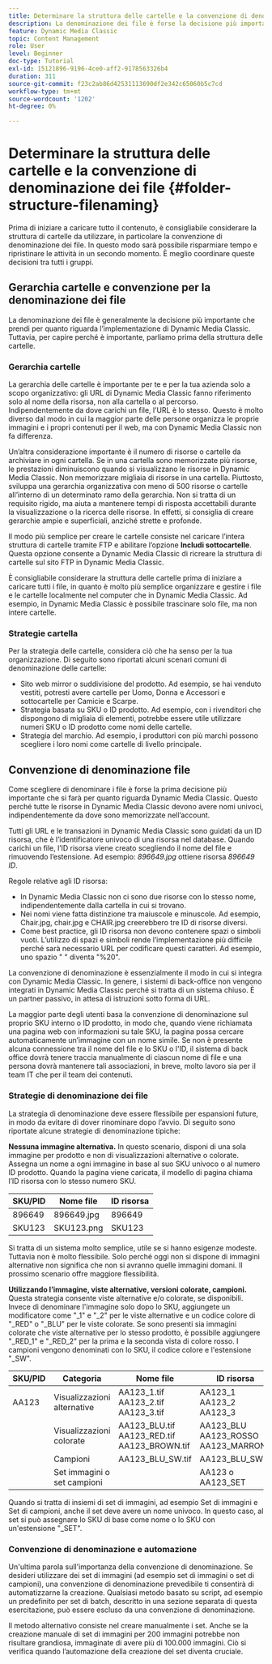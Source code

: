 ```yaml
---
title: Determinare la struttura delle cartelle e la convenzione di denominazione dei file
description: La denominazione dei file è forse la decisione più importante che prenderai durante l’implementazione di Dynamic Media Classic. Anche la struttura delle cartelle è importante. Scopri perché è così importante e possibile adottare approcci per la struttura delle cartelle e i nomi dei file.
feature: Dynamic Media Classic
topic: Content Management
role: User
level: Beginner
doc-type: Tutorial
exl-id: 15121896-9196-4ce0-aff2-9178563326b4
duration: 311
source-git-commit: f23c2ab86d42531113690df2e342c65060b5c7cd
workflow-type: tm+mt
source-wordcount: '1202'
ht-degree: 0%

---
```


# Determinare la struttura delle cartelle e la convenzione di denominazione dei file {#folder-structure-filenaming}

Prima di iniziare a caricare tutto il contenuto, è consigliabile considerare la struttura di cartelle da utilizzare, in particolare la convenzione di denominazione dei file. In questo modo sarà possibile risparmiare tempo e ripristinare le attività in un secondo momento. È meglio coordinare queste decisioni tra tutti i gruppi.

## Gerarchia cartelle e convenzione per la denominazione dei file

La denominazione dei file è generalmente la decisione più importante che prendi per quanto riguarda l’implementazione di Dynamic Media Classic. Tuttavia, per capire perché è importante, parliamo prima della struttura delle cartelle.

### Gerarchia cartelle

La gerarchia delle cartelle è importante per te e per la tua azienda solo a scopo organizzativo: gli URL di Dynamic Media Classic fanno riferimento solo al nome della risorsa, non alla cartella o al percorso. Indipendentemente da dove carichi un file, l’URL è lo stesso. Questo è molto diverso dal modo in cui la maggior parte delle persone organizza le proprie immagini e i propri contenuti per il web, ma con Dynamic Media Classic non fa differenza.

Un’altra considerazione importante è il numero di risorse o cartelle da archiviare in ogni cartella. Se in una cartella sono memorizzate più risorse, le prestazioni diminuiscono quando si visualizzano le risorse in Dynamic Media Classic. Non memorizzare migliaia di risorse in una cartella. Piuttosto, sviluppa una gerarchia organizzativa con meno di 500 risorse o cartelle all’interno di un determinato ramo della gerarchia. Non si tratta di un requisito rigido, ma aiuta a mantenere tempi di risposta accettabili durante la visualizzazione o la ricerca delle risorse. In effetti, si consiglia di creare gerarchie ampie e superficiali, anziché strette e profonde.

Il modo più semplice per creare le cartelle consiste nel caricare l’intera struttura di cartelle tramite FTP e abilitare l’opzione **Includi sottocartelle**. Questa opzione consente a Dynamic Media Classic di ricreare la struttura di cartelle sul sito FTP in Dynamic Media Classic.

È consigliabile considerare la struttura delle cartelle prima di iniziare a caricare tutti i file, in quanto è molto più semplice organizzare e gestire i file e le cartelle localmente nel computer che in Dynamic Media Classic. Ad esempio, in Dynamic Media Classic è possibile trascinare solo file, ma non intere cartelle.

### Strategie cartella

Per la strategia delle cartelle, considera ciò che ha senso per la tua organizzazione. Di seguito sono riportati alcuni scenari comuni di denominazione delle cartelle:

- Sito web mirror o suddivisione del prodotto. Ad esempio, se hai venduto vestiti, potresti avere cartelle per Uomo, Donna e Accessori e sottocartelle per Camicie e Scarpe.
- Strategia basata su SKU o ID prodotto. Ad esempio, con i rivenditori che dispongono di migliaia di elementi, potrebbe essere utile utilizzare numeri SKU o ID prodotto come nomi delle cartelle.
- Strategia del marchio. Ad esempio, i produttori con più marchi possono scegliere i loro nomi come cartelle di livello principale.

## Convenzione di denominazione file

Come scegliere di denominare i file è forse la prima decisione più importante che si farà per quanto riguarda Dynamic Media Classic. Questo perché tutte le risorse in Dynamic Media Classic devono avere nomi univoci, indipendentemente da dove sono memorizzate nell’account.

Tutti gli URL e le transazioni in Dynamic Media Classic sono guidati da un ID risorsa, che è l’identificatore univoco di una risorsa nel database. Quando carichi un file, l’ID risorsa viene creato scegliendo il nome del file e rimuovendo l’estensione. Ad esempio: _896649.jpg_ ottiene risorsa _896649 ID_.

Regole relative agli ID risorsa:

- In Dynamic Media Classic non ci sono due risorse con lo stesso nome, indipendentemente dalla cartella in cui si trovano.
- Nei nomi viene fatta distinzione tra maiuscole e minuscole. Ad esempio, Chair.jpg, chair.jpg e CHAIR.jpg creerebbero tre ID di risorse diversi.
- Come best practice, gli ID risorsa non devono contenere spazi o simboli vuoti. L’utilizzo di spazi e simboli rende l’implementazione più difficile perché sarà necessario URL per codificare questi caratteri. Ad esempio, uno spazio &quot; &quot; diventa &quot;%20&quot;.

La convenzione di denominazione è essenzialmente il modo in cui si integra con Dynamic Media Classic. In genere, i sistemi di back-office non vengono integrati in Dynamic Media Classic perché si tratta di un sistema chiuso. È un partner passivo, in attesa di istruzioni sotto forma di URL.

La maggior parte degli utenti basa la convenzione di denominazione sul proprio SKU interno o ID prodotto, in modo che, quando viene richiamata una pagina web con informazioni su tale SKU, la pagina possa cercare automaticamente un’immagine con un nome simile. Se non è presente alcuna connessione tra il nome del file e lo SKU o l&#39;ID, il sistema di back office dovrà tenere traccia manualmente di ciascun nome di file e una persona dovrà mantenere tali associazioni, in breve, molto lavoro sia per il team IT che per il team dei contenuti.

### Strategie di denominazione dei file

La strategia di denominazione deve essere flessibile per espansioni future, in modo da evitare di dover rinominare dopo l’avvio. Di seguito sono riportate alcune strategie di denominazione tipiche:

**Nessuna immagine alternativa.** In questo scenario, disponi di una sola immagine per prodotto e non di visualizzazioni alternative o colorate. Assegna un nome a ogni immagine in base al suo SKU univoco o al numero ID prodotto. Quando la pagina viene caricata, il modello di pagina chiama l’ID risorsa con lo stesso numero SKU.

| SKU/PID | Nome file | ID risorsa |
| ------- | ---------- | -------- |
| 896649 | 896649.jpg | 896649 |
| SKU123 | SKU123.png | SKU123 |

Si tratta di un sistema molto semplice, utile se si hanno esigenze modeste. Tuttavia non è molto flessibile. Solo perché oggi non si dispone di immagini alternative non significa che non si avranno quelle immagini domani. Il prossimo scenario offre maggiore flessibilità.

**Utilizzando l’immagine, viste alternative, versioni colorate, campioni.** Questa strategia consente viste alternative e/o colorate, se disponibili. Invece di denominare l&#39;immagine solo dopo lo SKU, aggiungete un modificatore come &quot;_1&quot; e &quot;_2&quot; per le viste alternative e un codice colore di &quot;_RED&quot; o &quot;_BLU&quot; per le viste colorate. Se sono presenti sia immagini colorate che viste alternative per lo stesso prodotto, è possibile aggiungere &quot;_RED_1&quot; e &quot;_RED_2&quot; per la prima e la seconda vista di colore rosso. I campioni vengono denominati con lo SKU, il codice colore e l&#39;estensione &quot;_SW&quot;.

| SKU/PID | Categoria | Nome file | ID risorsa |
| ------- | ----------------------- | ------------------------------------------- | ------------------------------- |
| AA123 | Visualizzazioni alternative | AA123_1.tif AA123_2.tif AA123_3.tif | AA123_1 AA123_2 AA123_3 |
|         | Visualizzazioni colorate | AA123_BLU.tif AA123_RED.tif AA123_BROWN.tif | AA123_BLU AA123_ROSSO AA123_MARRONE |
|         | Campioni | AA123_BLU_SW.tif | AA123_BLU_SW |
|         | Set immagini o set campioni |                                             | AA123 o AA123_SET | — |

Quando si tratta di insiemi di set di immagini, ad esempio Set di immagini e Set di campioni, anche il set deve avere un nome univoco. In questo caso, al set si può assegnare lo SKU di base come nome o lo SKU con un&#39;estensione &quot;_SET&quot;.

### Convenzione di denominazione e automazione

Un&#39;ultima parola sull&#39;importanza della convenzione di denominazione. Se desideri utilizzare dei set di immagini (ad esempio set di immagini o set di campioni), una convenzione di denominazione prevedibile ti consentirà di automatizzarne la creazione. Qualsiasi metodo basato su script, ad esempio un predefinito per set di batch, descritto in una sezione separata di questa esercitazione, può essere escluso da una convenzione di denominazione.

Il metodo alternativo consiste nel creare manualmente i set. Anche se la creazione manuale di set di immagini per 200 immagini potrebbe non risultare grandiosa, immaginate di avere più di 100.000 immagini. Ciò si verifica quando l’automazione della creazione del set diventa cruciale.
